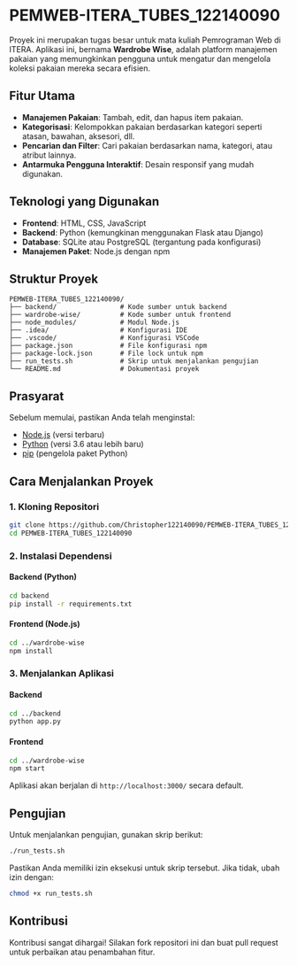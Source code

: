 # PEMWEB-ITERA_TUBES_122140090

Proyek ini merupakan tugas besar untuk mata kuliah Pemrograman Web di ITERA. Aplikasi ini, bernama **Wardrobe Wise**, adalah platform manajemen pakaian yang memungkinkan pengguna untuk mengatur dan mengelola koleksi pakaian mereka secara efisien.

## Fitur Utama

- **Manajemen Pakaian**: Tambah, edit, dan hapus item pakaian.
- **Kategorisasi**: Kelompokkan pakaian berdasarkan kategori seperti atasan, bawahan, aksesori, dll.
- **Pencarian dan Filter**: Cari pakaian berdasarkan nama, kategori, atau atribut lainnya.
- **Antarmuka Pengguna Interaktif**: Desain responsif yang mudah digunakan.

## Teknologi yang Digunakan

- **Frontend**: HTML, CSS, JavaScript
- **Backend**: Python (kemungkinan menggunakan Flask atau Django)
- **Database**: SQLite atau PostgreSQL (tergantung pada konfigurasi)
- **Manajemen Paket**: Node.js dengan npm

## Struktur Proyek

```
PEMWEB-ITERA_TUBES_122140090/
├── backend/                # Kode sumber untuk backend
├── wardrobe-wise/          # Kode sumber untuk frontend
├── node_modules/           # Modul Node.js
├── .idea/                  # Konfigurasi IDE
├── .vscode/                # Konfigurasi VSCode
├── package.json            # File konfigurasi npm
├── package-lock.json       # File lock untuk npm
├── run_tests.sh            # Skrip untuk menjalankan pengujian
└── README.md               # Dokumentasi proyek
```

## Prasyarat

Sebelum memulai, pastikan Anda telah menginstal:

- [Node.js](https://nodejs.org/) (versi terbaru)
- [Python](https://www.python.org/) (versi 3.6 atau lebih baru)
- [pip](https://pip.pypa.io/en/stable/) (pengelola paket Python)

## Cara Menjalankan Proyek

### 1. Kloning Repositori

```bash
git clone https://github.com/Christopher122140090/PEMWEB-ITERA_TUBES_122140090.git
cd PEMWEB-ITERA_TUBES_122140090
```

### 2. Instalasi Dependensi

#### Backend (Python)

```bash
cd backend
pip install -r requirements.txt
```

#### Frontend (Node.js)

```bash
cd ../wardrobe-wise
npm install
```

### 3. Menjalankan Aplikasi

#### Backend

```bash
cd ../backend
python app.py
```

#### Frontend

```bash
cd ../wardrobe-wise
npm start
```

Aplikasi akan berjalan di `http://localhost:3000/` secara default.

## Pengujian

Untuk menjalankan pengujian, gunakan skrip berikut:

```bash
./run_tests.sh
```

Pastikan Anda memiliki izin eksekusi untuk skrip tersebut. Jika tidak, ubah izin dengan:

```bash
chmod +x run_tests.sh
```

## Kontribusi

Kontribusi sangat dihargai! Silakan fork repositori ini dan buat pull request untuk perbaikan atau penambahan fitur.
